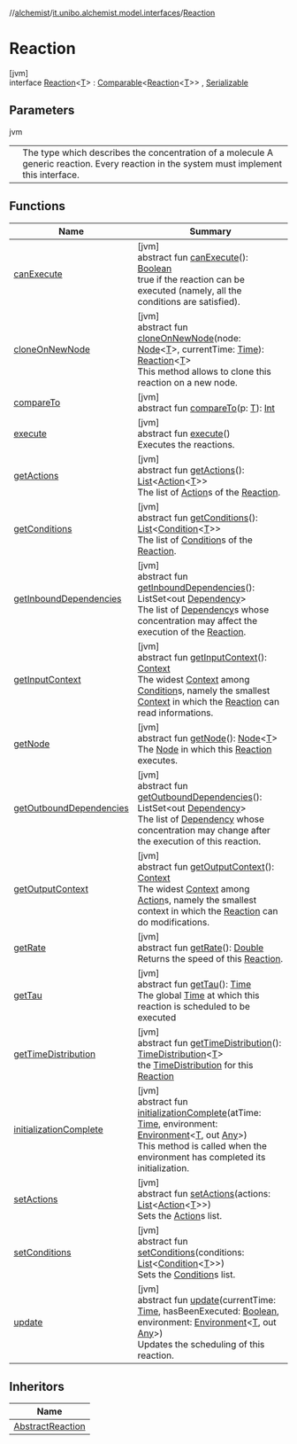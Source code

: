 //[alchemist](../../../index.md)/[it.unibo.alchemist.model.interfaces](../index.md)/[Reaction](index.md)

# Reaction

[jvm]\
interface [Reaction](index.md)<[T](index.md)> : [Comparable](https://docs.oracle.com/javase/8/docs/api/java/lang/Comparable.html)<[Reaction](index.md)<[T](../-action/index.md)>> , [Serializable](https://docs.oracle.com/javase/8/docs/api/java/io/Serializable.html)

## Parameters

jvm

| | |
|---|---|
| <T> | The type which describes the concentration of a molecule A generic reaction. Every reaction in the system must implement this interface. |

## Functions

| Name | Summary |
|---|---|
| [canExecute](can-execute.md) | [jvm]<br>abstract fun [canExecute](can-execute.md)(): [Boolean](https://kotlinlang.org/api/latest/jvm/stdlib/kotlin/-boolean/index.html)<br>true if the reaction can be executed (namely, all the conditions are satisfied). |
| [cloneOnNewNode](clone-on-new-node.md) | [jvm]<br>abstract fun [cloneOnNewNode](clone-on-new-node.md)(node: [Node](../-node/index.md)<[T](../-action/index.md)>, currentTime: [Time](../-time/index.md)): [Reaction](index.md)<[T](../-action/index.md)><br>This method allows to clone this reaction on a new node. |
| [compareTo](../-g-p-s-point/index.md#-1554281679%2FFunctions%2F-267951372) | [jvm]<br>abstract fun [compareTo](../-g-p-s-point/index.md#-1554281679%2FFunctions%2F-267951372)(p: [T](../-action/index.md)): [Int](https://kotlinlang.org/api/latest/jvm/stdlib/kotlin/-int/index.html) |
| [execute](execute.md) | [jvm]<br>abstract fun [execute](execute.md)()<br>Executes the reactions. |
| [getActions](get-actions.md) | [jvm]<br>abstract fun [getActions](get-actions.md)(): [List](https://docs.oracle.com/javase/8/docs/api/java/util/List.html)<[Action](../-action/index.md)<[T](../-action/index.md)>><br>The list of [Action](../-action/index.md)s of the [Reaction](index.md). |
| [getConditions](get-conditions.md) | [jvm]<br>abstract fun [getConditions](get-conditions.md)(): [List](https://docs.oracle.com/javase/8/docs/api/java/util/List.html)<[Condition](../-condition/index.md)<[T](../-action/index.md)>><br>The list of [Condition](../-condition/index.md)s of the [Reaction](index.md). |
| [getInboundDependencies](get-inbound-dependencies.md) | [jvm]<br>abstract fun [getInboundDependencies](get-inbound-dependencies.md)(): ListSet<out [Dependency](../-dependency/index.md)><br>The list of [Dependency](../-dependency/index.md)s whose concentration may affect the execution of the [Reaction](index.md). |
| [getInputContext](get-input-context.md) | [jvm]<br>abstract fun [getInputContext](get-input-context.md)(): [Context](../-context/index.md)<br>The widest [Context](../-context/index.md) among [Condition](../-condition/index.md)s, namely the smallest [Context](../-context/index.md) in which the [Reaction](index.md) can read informations. |
| [getNode](get-node.md) | [jvm]<br>abstract fun [getNode](get-node.md)(): [Node](../-node/index.md)<[T](../-action/index.md)><br>The [Node](../-node/index.md) in which this [Reaction](index.md) executes. |
| [getOutboundDependencies](get-outbound-dependencies.md) | [jvm]<br>abstract fun [getOutboundDependencies](get-outbound-dependencies.md)(): ListSet<out [Dependency](../-dependency/index.md)><br>The list of [Dependency](../-dependency/index.md) whose concentration may change after the execution of this reaction. |
| [getOutputContext](get-output-context.md) | [jvm]<br>abstract fun [getOutputContext](get-output-context.md)(): [Context](../-context/index.md)<br>The widest [Context](../-context/index.md) among [Action](../-action/index.md)s, namely the smallest context in which the [Reaction](index.md) can do modifications. |
| [getRate](get-rate.md) | [jvm]<br>abstract fun [getRate](get-rate.md)(): [Double](https://kotlinlang.org/api/latest/jvm/stdlib/kotlin/-double/index.html)<br>Returns the speed of this [Reaction](index.md). |
| [getTau](get-tau.md) | [jvm]<br>abstract fun [getTau](get-tau.md)(): [Time](../-time/index.md)<br>The global [Time](../-time/index.md) at which this reaction is scheduled to be executed |
| [getTimeDistribution](get-time-distribution.md) | [jvm]<br>abstract fun [getTimeDistribution](get-time-distribution.md)(): [TimeDistribution](../-time-distribution/index.md)<[T](../-action/index.md)><br>the [TimeDistribution](../-time-distribution/index.md) for this [Reaction](index.md) |
| [initializationComplete](initialization-complete.md) | [jvm]<br>abstract fun [initializationComplete](initialization-complete.md)(atTime: [Time](../-time/index.md), environment: [Environment](../-environment/index.md)<[T](../-action/index.md), out [Any](https://kotlinlang.org/api/latest/jvm/stdlib/kotlin/-any/index.html)>)<br>This method is called when the environment has completed its initialization. |
| [setActions](set-actions.md) | [jvm]<br>abstract fun [setActions](set-actions.md)(actions: [List](https://docs.oracle.com/javase/8/docs/api/java/util/List.html)<[Action](../-action/index.md)<[T](../-action/index.md)>>)<br>Sets the [Action](../-action/index.md)s list. |
| [setConditions](set-conditions.md) | [jvm]<br>abstract fun [setConditions](set-conditions.md)(conditions: [List](https://docs.oracle.com/javase/8/docs/api/java/util/List.html)<[Condition](../-condition/index.md)<[T](../-action/index.md)>>)<br>Sets the [Condition](../-condition/index.md)s list. |
| [update](update.md) | [jvm]<br>abstract fun [update](update.md)(currentTime: [Time](../-time/index.md), hasBeenExecuted: [Boolean](https://kotlinlang.org/api/latest/jvm/stdlib/kotlin/-boolean/index.html), environment: [Environment](../-environment/index.md)<[T](../-action/index.md), out [Any](https://kotlinlang.org/api/latest/jvm/stdlib/kotlin/-any/index.html)>)<br>Updates the scheduling of this reaction. |

## Inheritors

| Name |
|---|
| [AbstractReaction](../../it.unibo.alchemist.model.implementations.reactions/-abstract-reaction/index.md) |
